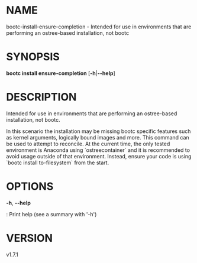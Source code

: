 # NAME

bootc-install-ensure-completion - Intended for use in environments that
are performing an ostree-based installation, not bootc

# SYNOPSIS

**bootc install ensure-completion** \[**-h**\|**\--help**\]

# DESCRIPTION

Intended for use in environments that are performing an ostree-based
installation, not bootc.

In this scenario the installation may be missing bootc specific features
such as kernel arguments, logically bound images and more. This command
can be used to attempt to reconcile. At the current time, the only
tested environment is Anaconda using \`ostreecontainer\` and it is
recommended to avoid usage outside of that environment. Instead, ensure
your code is using \`bootc install to-filesystem\` from the start.

# OPTIONS

**-h**, **\--help**

:   Print help (see a summary with \'-h\')

# VERSION

v1.7.1
